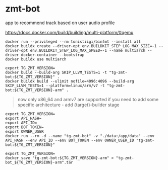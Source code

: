 # zmt-bot

app to recommend track based on user audio profile

https://docs.docker.com/build/building/multi-platform/#qemu
```shell
docker run --privileged --rm tonistiigi/binfmt --install all
docker buildx create --driver-opt env.BUILDKIT_STEP_LOG_MAX_SIZE=-1 --driver-opt env.BUILDKIT_STEP_LOG_MAX_SPEED=-1 --name multiarch --driver docker-container --bootstrap
docker buildx use multiarch
```

```shell
export TG_ZMT_VERSION=
docker build --build-arg SKIP_LLVM_TESTS=1 -t "tg-zmt-bot:${TG_ZMT_VERSION}" .
docker buildx build --ulimit nofile=4096:4096 --build-arg SKIP_LLVM_TESTS=1 --platform=linux/arm/v7 -t "tg-zmt-bot:${TG_ZMT_VERSION}-arm" .
```
> now only x86_64 and armv7 are supported
> if you need to add some specific architecture - add {target}-builder stage

```shell
export TG_ZMT_VERSION=
export API_HASH=
export API_ID=
export BOT_TOKEN=
export OWNER_USER
docker run --rm -d --name "tg-zmt-bot" -v "./data:/app/data" --env API_HASH --env API_ID --env BOT_TOKEN --env OWNER_USER_ID "tg-zmt-bot:${TG_ZMT_VERSION}"
```
```shell
export TG_ZMT_VERSION=
docker save "tg-zmt-bot:${TG_ZMT_VERSION}-arm" > "tg-zmt-bot_${TG_ZMT_VERSION}-arm".tar
```
